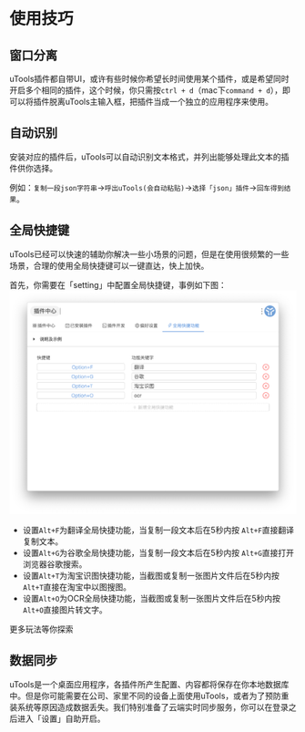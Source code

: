 # 使用技巧

## 窗口分离
uTools插件都自带UI，或许有些时候你希望长时间使用某个插件，或是希望同时开启多个相同的插件，这个时候，你只需按`ctrl + d`（mac下`command + d`），即可以将插件脱离uTools主输入框，把插件当成一个独立的应用程序来使用。

## 自动识别
安装对应的插件后，uTools可以自动识别文本格式，并列出能够处理此文本的插件供你选择。

例如：`复制一段json字符串`->`呼出uTools(会自动粘贴)`->`选择「json」插件`->`回车得到结果`。

## 全局快捷键
uTools已经可以快速的辅助你解决一些小场景的问题，但是在使用很频繁的一些场景，合理的使用全局快捷键可以一键直达，快上加快。

首先，你需要在「setting」中配置全局快捷键，事例如下图：
![setting.png](../assets/setting.png)

* 设置`Alt+F`为翻译全局快捷功能，当复制一段文本后在5秒内按 `Alt+F`直接翻译复制文本。
* 设置`Alt+G`为谷歌全局快捷功能，当复制一段文本后在5秒内按 `Alt+G`直接打开浏览器谷歌搜索。
* 设置`Alt+T`为淘宝识图快捷功能，当截图或复制一张图片文件后在5秒内按 `Alt+T`直接在淘宝中以图搜图。
* 设置`Alt+O`为OCR全局快捷功能，当截图或复制一张图片文件后在5秒内按 `Alt+O`直接图片转文字。

更多玩法等你探索

## 数据同步

uTools是一个桌面应用程序，各插件所产生配置、内容都将保存在你本地数据库中。但是你可能需要在公司、家里不同的设备上面使用uTools，或者为了预防重装系统等原因造成数据丢失。我们特别准备了云端实时同步服务，你可以在登录之后进入「设置」自助开启。
